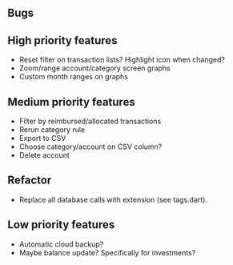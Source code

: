 ## Bugs

## High priority features
- Reset filter on transaction lists? Highlight icon when changed?
- Zoom/range account/category screen graphs
- Custom month ranges on graphs


## Medium priority features
- Filter by reimbursed/allocated transactions
- Rerun category rule
- Export to CSV
- Choose category/account on CSV column?
- Delete account


## Refactor
- Replace all database calls with extension (see tags.dart).


## Low priority features
- Automatic cloud backup?
- Maybe balance update? Specifically for investments?
